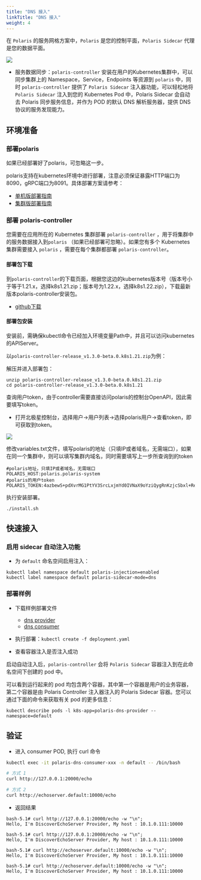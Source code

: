 ```yaml
---
title: "DNS 接入"
linkTitle: "DNS 接入"
weight: 4
---
```



在 `Polaris` 的服务网格方案中，`Polaris` 是您的控制平面，`Polaris Sidecar` 代理是您的数据平面。

![](../images/dns/架构图.png)

- 服务数据同步：`polaris-controller` 安装在用户的Kubernetes集群中，可以同步集群上的 Namespace，Service，Endpoints 等资源到 `polaris` 中，同时 `polaris-controller` 提供了 `Polaris Sidecar` 注入器功能，可以轻松地将 `Polaris Sidecar` 注入到您的 Kubernetes Pod 中，Polaris Sidecar 会自动去 Polaris 同步服务信息，并作为 POD 的默认 DNS 解析服务器，提供 DNS 协议的服务发现能力。


## 环境准备

### 部署polaris

如果已经部署好了polaris，可忽略这一步。

polaris支持在kubernetes环境中进行部署，注意必须保证暴露HTTP端口为8090，gRPC端口为8091。具体部署方案请参考：

- [单机版部署指南](/docs/使用指南/服务端安装/单机版安装/)
- [集群版部署指南](/docs/使用指南/服务端安装/集群版安装/)

### 部署 polaris-controller 

您需要在应用所在的 Kubernetes 集群部署 `polaris-controller` ，用于将集群中的服务数据接入到`polaris` （如果已经部署可忽略）。如果您有多个 Kubernetes 集群需要接入 `polaris` ，需要在每个集群都部署 `polaris-controller`。

#### 部署包下载

到`polaris-controller`的下载页面，根据您这边的kubernetes版本号（版本号小于等于1.21.x，选择k8s1.21.zip；版本号为1.22.x，选择k8s1.22.zip），下载最新版本polaris-controller安装包。

- [github下载](https://github.com/polarismesh/polaris-controller/releases)

#### 部署包安装

安装前，需确保kubectl命令已经加入环境变量Path中，并且可以访问kubernetes的APIServer。

以```polaris-controller-release_v1.3.0-beta.0.k8s1.21.zip```为例：

解压并进入部署包：

```
unzip polaris-controller-release_v1.3.0-beta.0.k8s1.21.zip
cd polaris-controller-release_v1.3.0-beta.0.k8s1.21
```

查询用户token，由于controller需要直接访问polaris的控制台OpenAPI，因此需要填写token。

- 打开北极星控制台，选择用户->用户列表->选择polaris用户->查看token，即可获取到token。

![](../images/envoy/查看token.png)

修改variables.txt文件，填写polaris的地址（只填IP或者域名，无需端口），如果在同一个集群中，则可以填写集群内域名，同时需要填写上一步所查询到的token

```
#polaris地址，只填IP或者域名，无需端口
POLARIS_HOST:polaris.polaris-system
#polaris的用户token
POLARIS_TOKEN:4azbewS+pdXvrMG1PtYV3SrcLxjmYd0IVNaX9oYziQygRnKzjcSbxl+Reg7zYQC1gRrGiLzmMY+w+aCxOYI=
```

执行安装部署。

```
./install.sh
```

## 快速接入

### 启用 sidecar 自动注入功能

- 为 `default` 命名空间启用注入：
  
```
kubectl label namespace default polaris-injection=enabled 
kubectl label namespace default polaris-sidecar-mode=dns 
```

### 部署样例

- 下载样例部署文件
  - [dns provider](https://github.com/polarismesh/examples/blob/main/dns/providuer/deployment.yaml)
  - [dns consumer](https://github.com/polarismesh/examples/blob/main/dns/consumer/deployment.yaml)

- 执行部署：```kubectl create -f deployment.yaml```

- 查看容器注入是否注入成功

启动自动注入后，`polaris-controller` 会将 `Polaris Sidecar` 容器注入到在此命名空间下创建的 pod 中。

可以看到运行起来的 pod 均包含两个容器，其中第一个容器是用户的业务容器，第二个容器是由 Polaris Controller 注入器注入的 Polaris Sidecar 容器。您可以通过下面的命令来获取有关 pod 的更多信息：

```
kubectl describe pods -l k8s-app=polaris-dns-provider --namespace=default
```

## 验证

- 进入 consumer POD, 执行 curl 命令

```bash
kubectl exec -it polaris-dns-consumer-xxx -n default -- /bin/bash

# 方式 1
curl http://127.0.0.1:20000/echo

# 方式 2
curl http://echoserver.default:10000/echo
```

- 返回结果

```log
bash-5.1# curl http://127.0.0.1:20000/echo -w "\n";
Hello, I'm DiscoverEchoServer Provider, My host : 10.1.0.111:10000

bash-5.1# curl http://127.0.0.1:20000/echo -w "\n";
Hello, I'm DiscoverEchoServer Provider, My host : 10.1.0.111:10000

bash-5.1# curl http://echoserver.default:10000/echo -w "\n";
Hello, I'm DiscoverEchoServer Provider, My host : 10.1.0.111:10000

bash-5.1# curl http://echoserver.default:10000/echo -w "\n";
Hello, I'm DiscoverEchoServer Provider, My host : 10.1.0.111:10000
```